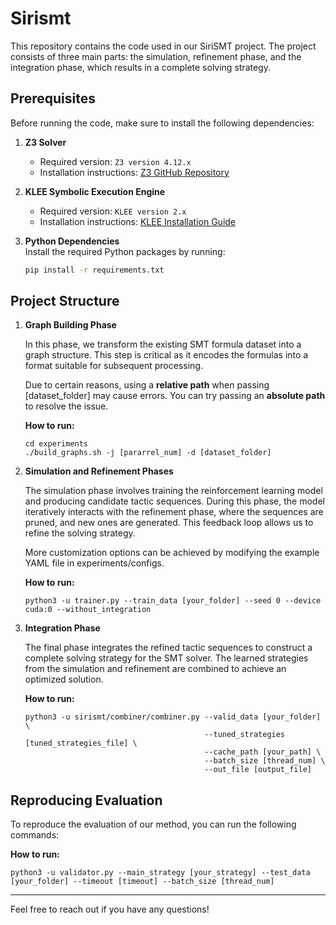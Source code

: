 # Sirismt


This repository contains the code used in our SiriSMT project. The project consists of three main parts: the simulation, refinement phase, and the integration phase, which results in a complete solving strategy.

## Prerequisites

Before running the code, make sure to install the following dependencies:

1. **Z3 Solver**  
   - Required version: `Z3 version 4.12.x`
   - Installation instructions: [Z3 GitHub Repository](https://github.com/Z3Prover/z3)
   
2. **KLEE Symbolic Execution Engine**  
   - Required version: `KLEE version 2.x`
   - Installation instructions: [KLEE Installation Guide](https://klee.github.io/getting-started/)

3. **Python Dependencies**  
   Install the required Python packages by running:
   ```bash
   pip install -r requirements.txt

## Project Structure

1. **Graph Building Phase**

    In this phase, we transform the existing SMT formula dataset into a graph structure. This step is critical as it encodes the formulas into a format suitable for subsequent processing.
    
    Due to certain reasons, using a **relative path** when passing \[dataset_folder\] may cause errors. You can try passing an **absolute path** to resolve the issue. 

    **How to run:**
    
    ```shell
    cd experiments
    ./build_graphs.sh -j [pararrel_num] -d [dataset_folder]
    ```

2. **Simulation and Refinement Phases**

    The simulation phase involves training the reinforcement learning model and producing candidate tactic sequences. During this phase, the model iteratively interacts with the refinement phase, where the sequences are pruned, and new ones are generated. This feedback loop allows us to refine the solving strategy.

    More customization options can be achieved by modifying the example YAML file in experiments/configs.

    **How to run:**
    
    ```shell
    python3 -u trainer.py --train_data [your_folder] --seed 0 --device cuda:0 --without_integration
    ```

3. **Integration Phase**

    The final phase integrates the refined tactic sequences to construct a complete solving strategy for the SMT solver. The learned strategies from the simulation and refinement are combined to achieve an optimized solution.

    **How to run:**
    
    ```shell
    python3 -u sirismt/combiner/combiner.py --valid_data [your_folder] \
                                            --tuned_strategies [tuned_strategies_file] \
                                            --cache_path [your_path] \
                                            --batch_size [thread_num] \
                                            --out_file [output_file]
    ```

## Reproducing Evaluation

To reproduce the evaluation of our method, you can run the following commands:

**How to run:**

```shell
python3 -u validator.py --main_strategy [your_strategy] --test_data [your_folder] --timeout [timeout] --batch_size [thread_num]
```

---

Feel free to reach out if you have any questions!


